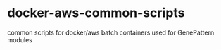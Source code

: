 # docker-aws-common-scripts
common scripts for docker/aws batch containers used for GenePattern modules
